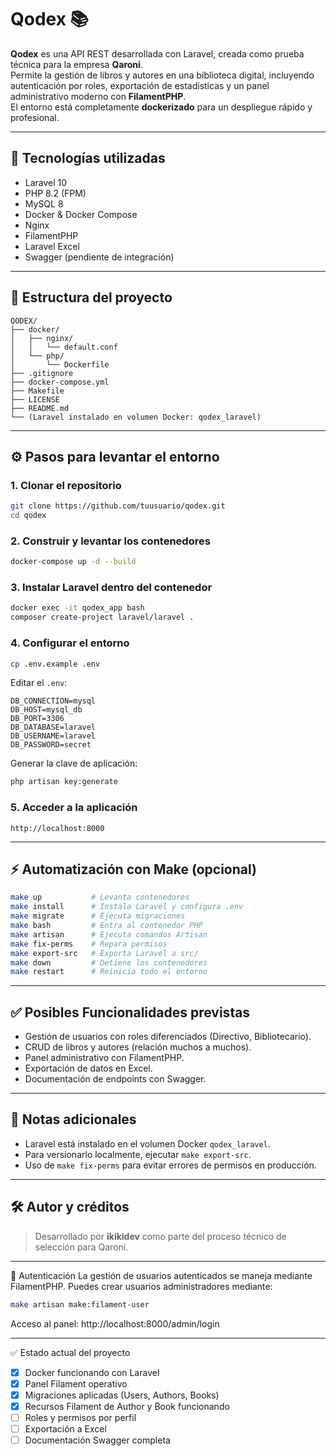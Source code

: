# Qodex 📚

**Qodex** es una API REST desarrollada con Laravel, creada como prueba técnica para la empresa **Qaroni**.  
Permite la gestión de libros y autores en una biblioteca digital, incluyendo autenticación por roles, exportación de estadísticas y un panel administrativo moderno con **FilamentPHP**.  
El entorno está completamente **dockerizado** para un despliegue rápido y profesional.

---

## 🚀 Tecnologías utilizadas

- Laravel 10
- PHP 8.2 (FPM)
- MySQL 8
- Docker & Docker Compose
- Nginx
- FilamentPHP
- Laravel Excel
- Swagger (pendiente de integración)

---

## 🧱 Estructura del proyecto

```
QODEX/
├── docker/
│   ├── nginx/
│   │   └── default.conf
│   └── php/
│       └── Dockerfile
├── .gitignore
├── docker-compose.yml
├── Makefile
├── LICENSE
├── README.md
└── (Laravel instalado en volumen Docker: qodex_laravel)
```

---

## ⚙️ Pasos para levantar el entorno

### 1. Clonar el repositorio

```bash
git clone https://github.com/tuusuario/qodex.git
cd qodex
```

### 2. Construir y levantar los contenedores

```bash
docker-compose up -d --build
```

### 3. Instalar Laravel dentro del contenedor

```bash
docker exec -it qodex_app bash
composer create-project laravel/laravel .
```

### 4. Configurar el entorno

```bash
cp .env.example .env
```

Editar el `.env`:

```env
DB_CONNECTION=mysql
DB_HOST=mysql_db
DB_PORT=3306
DB_DATABASE=laravel
DB_USERNAME=laravel
DB_PASSWORD=secret
```

Generar la clave de aplicación:

```bash
php artisan key:generate
```

### 5. Acceder a la aplicación

```text
http://localhost:8000
```

---

## ⚡ Automatización con Make (opcional)

```bash
make up           # Levanta contenedores
make install      # Instala Laravel y configura .env
make migrate      # Ejecuta migraciones
make bash         # Entra al contenedor PHP
make artisan      # Ejecuta comandos Artisan
make fix-perms    # Repara permisos
make export-src   # Exporta Laravel a src/
make down         # Detiene los contenedores
make restart      # Reinicia todo el entorno
```

---

## ✅ Posibles Funcionalidades previstas

- Gestión de usuarios con roles diferenciados (Directivo, Bibliotecario).
- CRUD de libros y autores (relación muchos a muchos).
- Panel administrativo con FilamentPHP.
- Exportación de datos en Excel.
- Documentación de endpoints con Swagger.

---

## 📝 Notas adicionales

- Laravel está instalado en el volumen Docker `qodex_laravel`.
- Para versionarlo localmente, ejecutar `make export-src`.
- Uso de `make fix-perms` para evitar errores de permisos en producción.

---

## 🛠️ Autor y créditos

> Desarrollado por **ikikidev** como parte del proceso técnico de selección para Qaroni.

---

🔐 Autenticación
La gestión de usuarios autenticados se maneja mediante FilamentPHP. Puedes crear usuarios administradores mediante:

```bash
make artisan make:filament-user
```

Acceso al panel: http://localhost:8000/admin/login

---

✅ Estado actual del proyecto

- [x] Docker funcionando con Laravel
- [x] Panel Filament operativo
- [x] Migraciones aplicadas (Users, Authors, Books)
- [x] Recursos Filament de Author y Book funcionando
- [ ] Roles y permisos por perfil
- [ ] Exportación a Excel
- [ ] Documentación Swagger completa